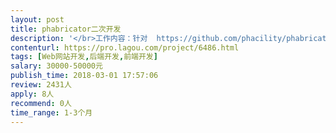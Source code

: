 ```yaml
---                
layout: post       
title: phabricator二次开发           
description: '</br>工作内容：针对  https://github.com/phacility/phabricator 做二次开发</br>包括：评价模板、批量发任务等</br>人员要求：需要具备至少5年以上PHP经验</br>'     
contenturl: https://pro.lagou.com/project/6486.html      
tags: [Web网站开发,后端开发,前端开发]            
salary: 30000-50000元          
publish_time: 2018-03-01 17:57:06         
review: 2431人                   
apply: 8人                   
recommend: 0人                   
time_range: 1-3个月              
---                 
```

